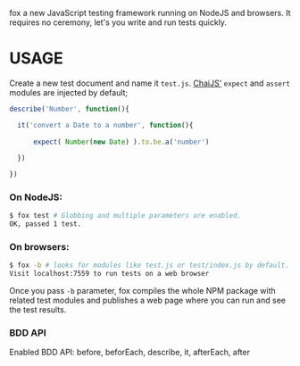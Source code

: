 fox a new JavaScript testing framework running on NodeJS and browsers. 
It requires no ceremony, let's you write and run tests quickly.

# USAGE

Create a new test document and name it `test.js`. [ChaiJS'](http://chaijs.com) `expect` and `assert` modules are injected by default;

```js
describe('Number', function(){

  it('convert a Date to a number', function(){
      
      expect( Number(new Date) ).to.be.a('number')
      
  })

})
```

### On NodeJS:

```bash
$ fox test # Globbing and multiple parameters are enabled.
OK, passed 1 test.
```

### On browsers:

```bash
$ fox -b # looks for modules like test.js or test/index.js by default.
Visit localhost:7559 to run tests on a web browser
```

Once you pass `-b` parameter, fox compiles the whole NPM package with related
test modules and publishes a web page where you can run and see the test results.

### BDD API

Enabled BDD API: before, beforEach, describe, it, afterEach, after
